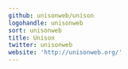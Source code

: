 ```yaml
---
github: unisonweb/unison
logohandle: unisonweb
sort: unisonweb
title: Unison
twitter: unisonweb
website: 'http://unisonweb.org/'
---
```

